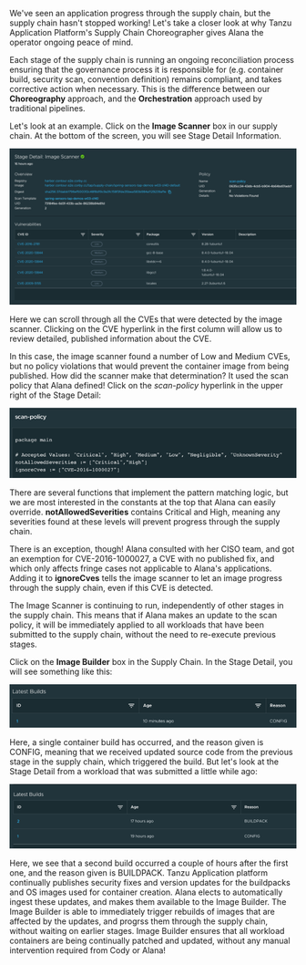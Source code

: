 We've seen an application progress through the supply chain, but the supply chain hasn't stopped working! Let's take a closer look at why Tanzu Application Platform's Supply Chain Choreographer gives Alana the operator ongoing peace of mind.

Each stage of the supply chain is running an ongoing reconciliation process ensuring that the governance process it is responsible for (e.g. container build, security scan, convention definition) remains compliant, and takes corrective action when necessary. This is the difference between our **Choreography** approach, and the **Orchestration** approach used by traditional pipelines.

Let's look at an example. Click on the **Image Scanner** box in our supply chain. At the bottom of the screen, you will see Stage Detail Information.

![Image Scanner Stage Detail](images/image-scanner-stage-detail.png)

Here we can scroll through all the CVEs that were detected by the image scanner. Clicking on the CVE hyperlink in the first column will allow us to review detailed, published information about the CVE.

In this case, the image scanner found a number of Low and Medium CVEs, but no policy violations that would prevent the container image from being published. How did the scanner make that determination? It used the scan policy that Alana defined! Click on the _scan-policy_ hyperlink in the upper right of the Stage Detail:

![Scan Policy](images/scan-policy.png)

There are several functions that implement the pattern matching logic, but we are most interested in the constants at the top that Alana can easily override. **notAllowedSeverities** contains Critical and High, meaning any severities found at these levels will prevent progress through the supply chain.

There is an exception, though! Alana consulted with her CISO team, and got an exemption for CVE-2016-1000027, a CVE with no published fix, and which only affects fringe cases not applicable to Alana's applications. Adding it to **ignoreCves** tells the image scanner to let an image progress through the supply chain, even if this CVE is detected.

The Image Scanner is continuing to run, independently of other stages in the supply chain. This means that if Alana makes an update to the scan policy, it will be immediately applied to all workloads that have been submitted to the supply chain, without the need to re-execute previous stages.

Click on the **Image Builder** box in the Supply Chain. In the Stage Detail, you will see something like this:

![Build Config](images/build-config.png)

Here, a single container build has occurred, and the reason given is CONFIG, meaning that we received updated source code from the previous stage in the supply chain, which triggered the build. But let's look at the Stage Detail from a workload that was submitted a little while ago:

![Build Buildpack](images/build-buildpack.png)

Here, we see that a second build occurred a couple of hours after the first one, and the reason given is BUILDPACK. Tanzu Application platform continually publishes security fixes and version updates for the buildpacks and OS images used for container creation. Alana elects to automatically ingest these updates, and makes them available to the Image Builder. The Image Builder is able to immediately trigger rebuilds of images that are affected by the updates, and progrss them through the supply chain, without waiting on earlier stages. Image Builder ensures that all workload containers are being continually patched and updated, without any manual intervention required from Cody or Alana!